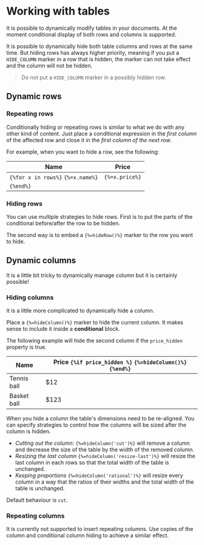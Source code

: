 # Working with tables

It is possible to dynamically modify tables in your documents. At the moment
conditional display of both rows and columns is supported.

It is possible to dynamically hide both table columns and rows at the same time.
But hiding rows has always higher priority, meaning if you put a `HIDE_COLUMN` marker in a row that is hidden,
the marker can not take effect and the column will not be hidden.

> Do not put a `HIDE_COLUMN` marker in a possibly hidden row.

## Dynamic rows

### Repeating rows

Conditionally hiding or repeating rows is similar to what we do with any other kind of content.  Just place a conditional
expression in the _first column_ of the affected row and close it in the _first column of the next row_.

For example, when you want to hide a row, see the following:

| Name  | Price  |
| ----- | ------ |
| `{%for x in rows%}` `{%=x.name%}`   | `{%=x.price%}`  |
| `{%end%}` |   |

### Hiding rows

You can use multiple strategies to hide rows. First is to put the parts of the conditional before/after the row to be hidden.

The second way is to embed a `{%=hideRow()%}` marker to the row you want to hide.

## Dynamic columns

It is a little bit tricky to dynamically manage column but it is certainly possible!

### Hiding columns

It is a little more complicated to dynamically hide a column.

Place a `{%=hideColumn()%}` marker to hide the current column. It makes sense to include it inside a **conditional**  block.

The following example will hide the second column if the `price_hidden` property is true.

| Name  | Price `{%if price_hidden %}` `{%=hideColumn()%}` `{%end%}` |
| ----- | ------ |
|  Tennis ball | $12 |
|  Basket ball | $123 |

When you hide a column the table's dimensions need to be re-aligned. You can specify strategies to control how the columns will be sized after the column is hidden.

- *Cutting out the column:* `{%=hideColumn('cut')%}` will remove a column and decrease the size of the table by the width of the removed column.
- *Resizing the last column* `{%=hideColumn('resize-last')%}` will resize the last column in each rows so that the total width of the table is unchanged.
- *Keeping proportions* `{%=hideColumn('rational')%}` will resize every column in a way that the ratios of their widths and the total width of the table is unchanged.

Default behaviour is `cut`.

### Repeating columns

It is currently not supported to insert repeating columns. Use copies of the column and conditional column hiding to achieve a similar effect.
